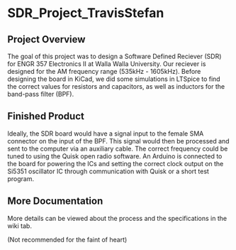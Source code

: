 # SDR_Project_TravisStefan

## Project Overview
The goal of this project was to design a Software Defined Reciever (SDR) for ENGR 357 Electronics II at Walla Walla University.
Our reciever is designed for the AM frequency range (535kHz - 1605kHz).
Before designing the board in KiCad, we did some simulations in LTSpice to find the correct values for resistors and capacitors, as well as inductors for the band-pass filter (BPF).

## Finished Product
Ideally, the SDR board would have a signal input to the female SMA connector on the input of the BPF. This signal would then be processed and sent to the computer via an auxiliary cable. The correct frequency could be tuned to using the Quisk open radio software. An Arduino is connected to the board for powering the ICs and setting the correct clock output on the Si5351 oscillator IC through communication with Quisk or a short test program. 

## More Documentation
More details can be viewed about the process and the specifications in the wiki tab.

(Not recommended for the faint of heart)
